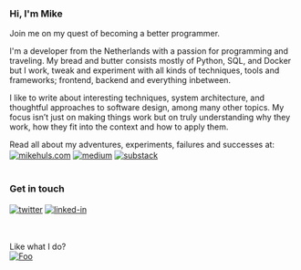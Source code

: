 ### Hi, I'm Mike
Join me on my quest of becoming a better programmer.

I'm a developer from the Netherlands with a passion for programming and traveling. 
My bread and butter consists mostly of Python, SQL, and Docker but I work, tweak and experiment with all kinds of techniques, tools and frameworks; frontend, backend and everything inbetween.

I like to write about interesting techniques, system architecture, and thoughtful approaches to software design, among many other topics. 
My focus isn’t just on making things work but on truly understanding why they work, how they fit into the context and how to apply them. 


Read all about my adventures, experiments, failures and successes at:  
[<img align="center" alt="mikehuls.com" src="https://img.shields.io/badge/mikehuls.com-%231a9988.svg?&style=for-the-badge&logo=personal&logoColor=white" />](https://twitter.com/Mike_Huls)
[<img align="center" alt="medium" src="https://img.shields.io/badge/medium-%2312100E.svg?&style=for-the-badge&logo=medium&logoColor=white" />](https://mikehuls.medium.com/)
[<img align="center" alt="substack" src="https://img.shields.io/badge/substack-%23e9601a.svg?&style=for-the-badge&logo=substack&logoColor=white" />](https://mikehuls.substack.com/)    
<br>

### Get in touch
[<img align="center" alt="twitter" src="https://img.shields.io/badge/X-%2312100E.svg?&style=for-the-badge&logo=x&logoColor=white" />](https://x.com/Mike_Huls)
[<img align="center" alt="linked-in" src="https://img.shields.io/badge/linkedin-%230077B5.svg?&style=for-the-badge&logo=LinkedIn&logoColor=white" />](https://www.linkedin.com/in/mikehuls/)    
<br>


<br>Like what I do?  
[![Foo](https://www.buymeacoffee.com/assets/img/custom_images/orange_img.png)](https://www.buymeacoffee.com/mikehuls/)
